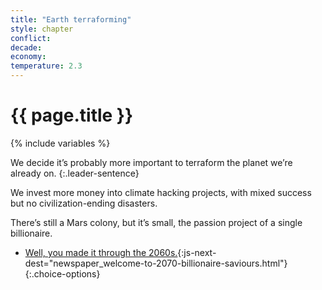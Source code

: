```yaml
---
title: "Earth terraforming"
style: chapter
conflict: 
decade: 
economy: 
temperature: 2.3
---
```


<h1>{{ page.title }}</h1>

{% include variables %}

We decide it’s probably more important to terraform the planet we’re already on. 
{:.leader-sentence}

We invest more money into climate hacking projects, with mixed success but no civilization-ending disasters.

There’s still a Mars colony, but it’s small, the passion project of a single billionaire.

- [Well, you made it through the 2060s.](part-page_2070.html){:js-next-dest="newspaper_welcome-to-2070-billionaire-saviours.html"}
{:.choice-options}
